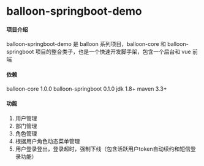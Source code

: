 #  balloon-springboot-demo

#### 项目介绍
balloon-springboot-demo 是 balloon 系列项目，balloon-core 和 balloon-springboot 项目的整合类子，也是一个快速开发脚手架，包含一个后台和 vue 前端


#### 依赖
balloon-core 1.0.0
balloon-springboot 0.1.0
jdk 1.8+
maven 3.3+

#### 功能

1. 用户管理
2. 部门管理
3. 角色管理
4. 根据用户角色动态菜单管理
5. 用户登录登出，登录超时，强制下线（包含活跃用户token自动续约和短信登录功能）

